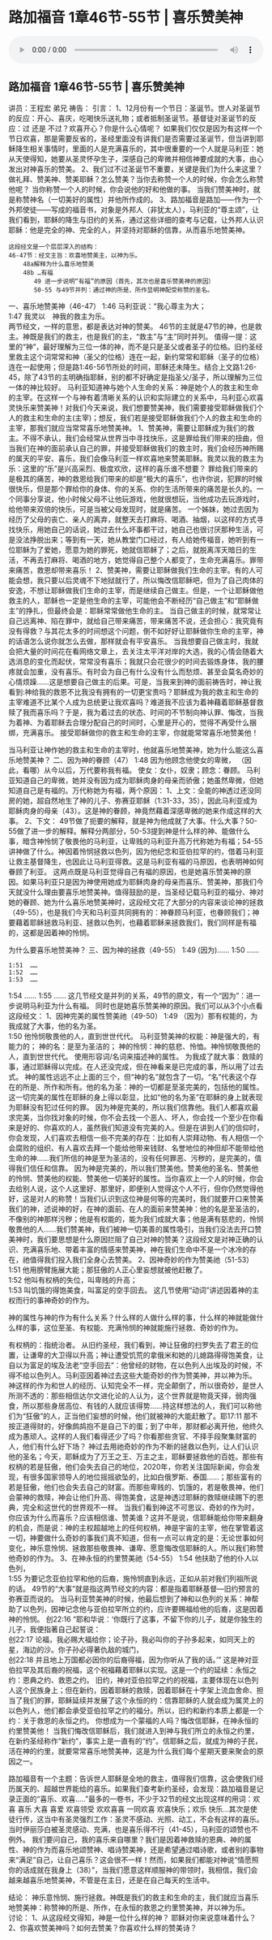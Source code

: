 # 路加福音 1章46节-55节 | 喜乐赞美神

<audio style="width: 100%;" preload="false" controls controlslist="nodownload"><source src="https://cdn.simai.ml/audio/mp3/2020/lu_17-3-4-201206.mp3" type="audio/mpeg">Your browser does not support the audio element.</audio>


## 路加福音 1章46节-55节 | 喜乐赞美神

讲员：王程宏 弟兄
祷告：
引言：
1、12月份有一个节日：圣诞节。世人对圣诞节的反应：开心、喜庆，吃喝快乐送礼物；或者抵制圣诞节。基督徒对圣诞节的反应：过 还是 不过？欢喜开心？你是什么心情呢？
	如果我们仅仅是因为有这样一个节日欢喜，那是需要反省的，圣经里面没有讲我们是否需要过圣诞节，但当讲到耶稣降生相关事情时，里面的人是充满喜乐的，其中很重要的一个人就是马利亚：她从天使得知，她要从圣灵怀孕生子，深感自己的卑微并相信神要成就的大事，由心发出对神喜乐的赞美。
2、我们过不过圣诞节不重要，关键是我们为什么来这里？做礼拜、赞美神、赞美耶稣？怎么赞美？当你去称赞一个人的时候，你会怎么称赞他呢？
当你称赞一个人的时候，你会说他的好和他做的事。
 当我们赞美神时，就是称赞神名（一切美好的属性）并他所作成的。
3、路加福音是路加——作为一个外邦使徒——写成的福音书，对象是外邦人（非犹太人），马利亚的“尊主颂”，让我们看到，耶稣的降生与旧约的关系，通过这些详细的查考与记载，让外邦人认识耶稣：他是完全的神、完全的人，并坚持对耶稣的信靠，从而喜乐地赞美神。

	这段经文是一个层层深入的结构：
	46-47节：经文主旨：欢喜地赞美主，以神为乐。
		48a解释为什么喜乐地赞美
		48b …有福
		   49 进一步说明“有福”的原因（首先，其次也是喜乐赞美神的原因）
		   50-55 与49节并列：通过神的所是、所作显明神配受称赞的圣名。
一、喜乐地赞美神（46-47）	
1:46  马利亚说：“我心尊主为大；  
1:47  我灵以　神我的救主为乐。  
	两节经文，一样的意思，都是表达对神的赞美。
	46节的主就是47节的神，也是救主。神既是我们的救主，也是我们的主，“救主”与“主”同时并列。
值得一提：这里的“神”，最好理解为三位一体的神，而不是只是圣父或者圣子的位格。旧约圣经里救主这个词常常和神（圣父的位格）连在一起，新约常常和耶稣（圣子的位格）连在一起使用；但是路1:46-56节所处的时间，耶稣还未降生。结合上文路1:26-45，除了43节的主明确指耶稣，别的都不好确定是指圣父/圣子，所以理解为三位一体的神比较好。
马利亚知道神与她个人生命的关系：神是她个人的救主和生命的主宰。在这样一个与神有着清晰关系的认识和实际建立的关系中，马利亚心欢喜灵快乐来赞美神！对我们今天来说，我们想要赞美神，我们需要接受耶稣做我们个人的救主和生命的主(主宰)；想反，我们若是接受耶稣做我们个人的救主和生命的主宰，那我们就应当常常喜乐地赞美神。
1、赞美神，需要让耶稣成为我们的救主。不得不承认，我们会经常从世界当中寻找快乐，这是罪给我们带来的扭曲，但当我们在神的面前承认自己的罪，并接受耶稣做我们的救主时，我们会经历神所赐的属天的平安、喜乐，我们会像马利亚一样欢喜地来赞美耶稣。我灵以我的救主为乐：这里的“乐”是兴高采烈、极度欢欣，这样的喜乐谁不想要？
罪给我们带来的是极其的痛苦，神的救恩给我们带来的却是“极大的喜乐”，也许你说，犯罪的时候很快乐，但是那个罪给你的身体、你的关系、你的生活所带来的痛苦是长久的。一个同事分享说，他小时候父母不让他玩游戏，他就很想玩，当他成功去玩游戏时，给他带来双倍的快乐，可是当被父母发现时，就是痛苦。
一个姊妹，她过去因为经历了父母的丧亡、亲人的离弃，就整天去打麻将、喝酒、抽烟，以这样的方式寻找快乐，用她自己的话说，她过去什么坏事都干过，她自己也很讨厌那种生活，可是没法挣脱出来；等到有一天，她从教堂门口经过，有人给她传福音，她听到有一位耶稣为了爱她，愿意为她的罪死，她就信耶稣了；之后，就脱离浑天暗日的生活，不再去打麻将、喝酒的地方，她觉得自己整个人都变了，生命充满喜乐。罪带来痛苦，救恩却带来喜乐！
2、赞美神，需要让耶稣做我们生命的主宰。有的人可能会想，我只要以后灵魂不下地狱就行了，所以悔改信耶稣吧，但为了自己肉体的安逸，不想让耶稣做我们生命的主宰，而是继续自己做主。但是，一个让耶稣做他救主的人，耶稣也一定是他生命的主宰，可能他会不断经历“自己做主”和“耶稣做主”的挣扎，但最终会是：耶稣常常做他生命的主。
当自己做主的时候，就常常让自己远离神、陷在罪中，就给自己带来痛苦，带来痛苦不说，还会担心：我究竟有没有得救？与其花太多的时间想这个问题，倒不如好好让耶稣做你生命的主宰，神的话语怎么说你就怎么去做，那样就会有平安喜乐。
当我想要自己做主时，我就会把大量的时间花在看网络文章上，去关注太平洋对岸的大选，我的心情会随着大选消息的变化而起伏，常常没有喜乐；我就只会花很少的时间去锻炼身体，我的腰疼就会加重，没有喜乐。有时会为自己有什么没有什么而愁烦、甚至会莫名奇妙的心情烦躁……这是想要自己做主的后果。可是，当我来到神的面前祷告时，神让我看到:神给我的救恩不比我没有拥有的一切更宝贵吗？耶稣成为我的救主和生命的主宰难道不比某个人成为总统更让我欢喜吗？难道我不应该为着神藉着耶稣基督救赎了我而喜乐吗？于是，我为着过去的状态、时间的不节制向神认罪、悔改，当我为着神、为着耶稣去合理分配自己的时间时，心里是开心的，觉得不再受什么捆绑，充满喜乐。
接受耶稣做你的救主和生命的主宰，你就能常常喜乐地赞美他！ 

当马利亚让神作她的救主和生命的主宰时，他就喜乐地赞美神，她为什么能这么喜乐地赞美神？
二、因为神的眷顾（47）
1:48  因为他顾念他使女的卑微，
（因此，看哪）从今以后，万代要称我有福。
使女：女仆，奴隶；顾念：眷顾。
马利亚知道自己的卑微，她并没有因为成为耶稣肉身的母亲而骄傲；她虽然卑微，但她知道自己是有福的。万代称她为有福，两个原因：
1、上文：全能的神透过还没同房的她，超自然地生了神的儿子、弥赛亚耶稣（1:31-33，35），因此马利亚成为耶稣肉身的母亲（43）。这是神的眷顾，神竟然藉着深感卑微的她来作成这样的大事。
2、下文： 49节做了扼要的解释，就是神为他成就了大事。什么大事？50-55做了进一步的解释。解释分两部分，50-53提到神是什么样的神、能做什么事，暗含神怜悯了敬畏他的马利亚，让卑贱的马利亚升高万代称她为有福；54-55讲神做了什么。神因着怜悯拯救以色列，因为他纪念和亚伯拉罕的约，借着马利亚让救主基督降生，也因此让马利亚得救。这是马利亚有福的马原因，也表明神如何眷顾了利亚。 
这两点既是马利亚觉得自己有福的原因，也是她喜乐赞美神的原因。如果马利亚只是因为神使用她成为耶稣肉身的母亲而喜乐、赞美神，那我们今天就没什么理由要喜乐地赞美神。值得鼓励的是，当圣经记载马利亚的福分、神对她的眷顾、她为什么喜乐地赞美神时，这段经文花了大部分的内容来谈论神的拯救（49-55），也是我们今天和马利亚共同拥有的：神眷顾马利亚，也眷顾我们；神要藉着耶稣拯救马利亚、拯救以色列，也藉着耶稣来拯救我们，我们同样是有福的，这都是因着神的怜悯。

为什么要喜乐地赞美神？
三、因为神的拯救（49-55）
	1:49 (因为)……
1:50  ……

	1:51  ……  
	1:52  ……
	1:53  ……

1:54  ……
1:55  ……
	这几节经文是并列的关系，49节的原文，有一个“因为”：进一步说明马利亚为什么有福。
	同时也是她喜乐赞美神的原因。我们可以从3个小点看这段经文：
1、因神完美的属性赞美祂（49-50）
	1:49  （因为）那有权能的，为我成就了大事，他的名为圣。  
1:50  他怜悯敬畏他的人，直到世世代代。
	马利亚赞美神的权能：神是强大的，有能力的； 
              神的名：是至为圣洁的；
              神的怜悯：神的慈悲、怜恤。神怜悯敬畏他的人，直到世世代代。
	使用形容词/名词来描述神的属性。
	为我成了就大事：救赎的事，通过耶稣得以完成。在人还没完成，但在神看来是已完成的事，所以用了过去式。 
	神的属性远远不止上面的三个，但“神的名”就包含了一切。“名”代表这个存在的所是、所作和所有。他的名为圣：神的一切都是至圣完美的，包括他的属性。这一切完美的属性在耶稣的身上得以彰显，比如“他的名为圣”在耶稣的身上就表现为耶稣没有犯过任何的罪。
	因为神是完美的，所以我们信靠他。我们人都喜欢最求完美，当你找对象的时候，你不会去找一个恶人、坏人，你会找一个至少在你看来是好的、你喜欢的人，虽然我们知道没有完美的人。但是在讲到人们的信仰时，你会发现，人们喜欢去相信一些不完美的存在：比如有人崇拜动物、有人相信一个会腐败的组织、有人喜欢去拜一个能给他带来钱财、名誉地位的神但却不能带给他生命的神……我们所信的神是至为圣洁的，没有任何罪恶、污秽的，是完美的，值得我们信任和信靠。
	因为神是完美的，所以我们赞美他。赞美他的圣名、赞美他的怜悯、赞美他的权能、赞美他一切美好的属性。当你喜欢上一个人的时候，你会去给别人说，这个人这里好、那里好，即便别人觉得这个人不行，但你仍然觉得他好，这是对人的称赞！当我们认识到这位神是何等的完美时，我们就要开口来赞美我们的神，述说神的好，在神的面前、在人的面前来赞美神：他的名是至圣洁的，不像别的神那样污秽；他是有权能的，能为我们成就大事；他是满有慈悲的，怜悯敬畏他的人……我们赞美神，我们被神一切美善的属性吸引，当我们没法去开口赞美神时，我们要思想是什么原因拦阻了自己对神的赞美？这段经文是对神正确的认识、充满喜乐地、带着丰富的情感来赞美神，神在我们生命中不是一个冰冷的存在，祂值得我们投入我们全身心去赞美。
2、因神奇妙的作为赞美祂（51-53）
	1:51  他用膀臂施展大能；那狂傲的人正心里妄想就被他赶散了。  
	1:52  他叫有权柄的失位，叫卑贱的升高；  
	1:53  叫饥饿的得饱美食，叫富足的空手回去。
这几节使用“动词”讲述因着神的主权而行的事神奇妙的作为。

神的属性与神的作为有什么关系？什么样的人做什么样的事，什么样的神就能做什么样的事，这位至圣、有权能、充满怜悯的神就能施行拯救、奇妙的作为。

有权柄的：指统治者。
从旧约圣经，我们看到，神让狂傲的扫罗失去了君王的位置，让谦卑的大卫得以升高；神让遭受饥荒的拿俄米和她的儿媳路得得饱美食，让自以为富足的埃及法老“空手回去”：他曾经的财物，在以色列人出埃及的时候，不得不给以色列人。马利亚因着神过去这些大能奇妙的作为赞美神，并以神为乐。
神这样的作为和世人的经历、认知完全不一样，完全颠倒了，所以很奇妙，是世人所测不透的：那些相信达尔文进化论的人认为，这个世界就是物竟天择，弱肉强食，所以那些身居高位、有钱的人就应该得势……持这样想法的人，我们可以称他们为“狂傲”的人，正当他们妄想的时候，他们就被神的大能赶散了。耶17:11  那不按正道得财的，好像鹧鸪抱不是自己下的蛋；到了中年，那财都必离开他，他终久成为愚顽人。这样的人我们看得还少了吗？你看那些贪官、不择手段聚集财富的人，他们有什么好下场？
神过去用祂奇妙的作为不断的拯救以色列，让人们认识他的圣名；今天，耶稣成为了万王之王、万主之主，耶稣要拯救他的百姓。那些有权柄的若是狂傲，他们会失去自己的地位，2020年，你若关注国际新闻，你会发现，有很多国家领导人的地位摇摇欲坠的，比如白俄罗斯、泰国……；那些富有的若是狂傲，他们也会失去自己的财富。而那些卑贱的、饥饿的，若是敬畏神，他们会蒙神的救赎，神会让他们升高、得饱美食，这是神透过耶稣的救赎继续赐下的恩典，完全和这世代的世界观不一样。
当我们看到神这不可思议、奇妙的作为时，你应该为什么而喜乐？应该相信谁、赞美谁？这并不是说，信耶稣能给你带来翻身的机会，而是说：神的主权超越地上的任何权柄，神是宇宙的主宰，他在掌管着这一切，神要做什么奇妙的事我们真不知道，但有一点可以肯定的是：无论世事如何变化，神乐意怜悯、拯救那些敬畏神、谦卑、愿意悔改信耶稣的人。所以我们称赞他奇妙的作为。
3、在神永恒的约里赞美祂（54-55）
1:54  他扶助了他的仆人以色列，  
1:55  为要记念亚伯拉罕和他的后裔，施怜悯直到永远，正如从前对我们列祖所说的话。
49节的“大事”就是指这两节经文的内容：都是指着耶稣基督—旧约预言的弥赛亚而说的。
当马利亚赞美神的时候，他最后想到了神和以色列的关系：神帮助了以色列，因神记念他与亚伯拉罕所立的约，应许要赐福给他的后裔，这是因着神的怜悯。
创22:16  “耶和华说：‘你既行了这事，不留下你的儿子，就是你独生的儿子，我便指著自己起誓说：  
创22:17  论福，我必赐大福给你；论子孙，我必叫你的子孙多起来，如同天上的星，海边的沙。你子孙必得著仇敌的城门，　  
创22:18  并且地上万国都必因你的后裔得福，因为你听从了我的话。’”
这是神对亚伯拉罕及其后裔的祝福，这个祝福藉着耶稣以实现。这是一个约的延续：永恒之约：恩典之约、救恩之约。
旧约，神对亚伯拉罕之约的祝福，主要体现在以色列人这个民族身上；但在新约，因着耶稣的救赎，因着耶稣在十字架上流血舍命、担当了我们的罪，耶稣延续并发展了这个永恒的约：信靠耶稣的人就会成为属灵上的以色列人，他们都会承受亚伯拉罕之约的福分。所以，旧约和新约本质上都是一个约：关于救恩的永恒之约。
你想成为一个蒙福的人吗？悔改信耶稣，在神永恒的约里赞美他！
当我们悔改信耶稣后，我们就进入到神与我们所立的永恒之约里，在新约圣经称作“新约”，事实上是一直有的“约”。信耶稣之后，就成为神的子民，活在神的约里，就要常常喜乐地赞美神，这是为什么我们每个星期天要来聚会的原因之一。

路加福音有一个主题：告诉世人耶稣是全地的救主，值得我们信靠，这会使我们经历属天的、超越世界能给的喜乐。如果我们查考新约圣经，会发现：路加福音是记录正面的“喜乐、欢喜…..”最多的一卷书，不少于32节的经文出现这样的用词：欢喜 喜乐 大喜 喜爱 欢喜领受 欢欢喜喜 一同欢喜 欢喜快乐；欢乐 快乐…其次是使徒行传，这当中有圣灵强烈工作：圣灵不感动、光照、动工，不会有这样的喜乐。当时伊丽莎白被圣灵感动、充满，也是喜乐得不行（41-45），马利亚的颂赞也不例外。
我们要问自己，我的喜乐来自哪里？我们是因着神救赎的恩典、神的属性、神的作为而喜乐地颂赞神、唱诗赞美神，还是希望通过唱诗歌，或者别的事物来“满足”自己，让自己喜乐？这会很不一样！然而，如果我们都能对神说“情愿照你的话成就在我身上（38）”，当我们愿意这样顺服神的带领时，我相信，我们会越来越喜乐地赞美神，不管是在主日，还是在自己每天的生活中。

结论：
    神乐意怜悯、施行拯救。神既是我们的救主和生命的主，我们就应当喜乐地赞美神：称赞神的所是、所作，在永恒的救恩之约里赞美神，并以神为乐。	
讨论：
1、从这段经文得知，神是一位什么样的神？ 耶稣对你来说意味着什么？
2、你喜欢赞美神吗？如何去赞美？你喜欢什么样的赞美诗？